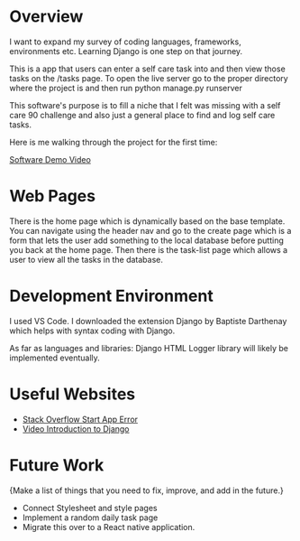# Overview

I want to expand my survey of coding languages, frameworks, environments etc. Learning Django is one step on that journey.

This is a app that users can enter a self care task into and then view those tasks on the /tasks page. To open the live server go to the proper directory where the project is and then run python manage.py runserver 

This software's purpose is to fill a niche that I felt was missing with a self care 90 challenge and also just a general place to find and log self care tasks.

Here is me walking through the project for the first time:

[Software Demo Video](https://youtu.be/d1sdlWGhVP8)

# Web Pages

There is the home page which is dynamically based on the base template. You can navigate using the header nav and go to the create page which is a form that lets the user add something to the local database before putting you back at the home page.
Then there is the task-list page which allows a user to view all the tasks in the database.

# Development Environment

I used VS Code. I downloaded the extension Django by Baptiste Darthenay which helps with syntax coding with Django. 

As far as languages and libraries:
Django
HTML
Logger library will likely be implemented eventually.



# Useful Websites
* [Stack Overflow Start App Error](https://stackoverflow.com/questions/23439089/using-django-admin-on-windows-powershell)
* [Video Introduction to Django](https://www.youtube.com/watch?v=nGIg40xs9e4)

# Future Work

{Make a list of things that you need to fix, improve, and add in the future.}
* Connect Stylesheet and style pages
* Implement a random daily task page
* Migrate this over to a React native application.